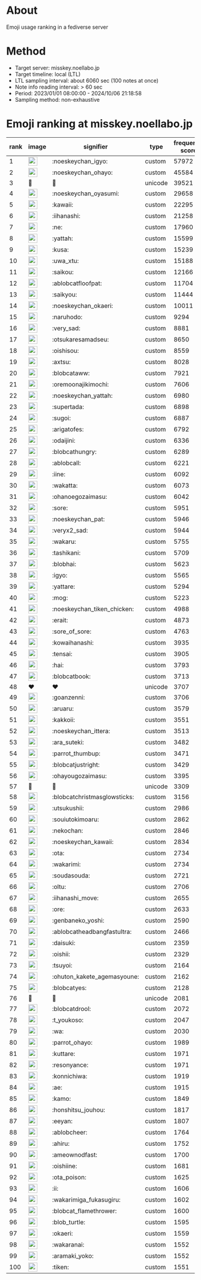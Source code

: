 # About
Emoji usage ranking in a fediverse server

# Method
- Target server: misskey.noellabo.jp
- Target timeline: local (LTL)
- LTL sampling interval: about 6060 sec (100 notes at once)
- Note info reading interval: > 60 sec
- Period: 2023/01/01 08:00:00 - 2024/10/06 21:18:58 
- Sampling method: non-exhaustive

# Emoji ranking at misskey.noellabo.jp

|rank|image|signifier|type|frequency score|
|----|----|----|----|----|
|1|<img height="24" src="https://misskey.noellabo.jp/emoji/noeskeychan_igyo.webp">|:noeskeychan_igyo:|custom|57972|
|2|<img height="24" src="https://misskey.noellabo.jp/emoji/noeskeychan_ohayo.webp">|:noeskeychan_ohayo:|custom|45584|
|3|🎉|🎉|unicode|39521|
|4|<img height="24" src="https://misskey.noellabo.jp/emoji/noeskeychan_oyasumi.webp">|:noeskeychan_oyasumi:|custom|29658|
|5|<img height="24" src="https://misskey.noellabo.jp/emoji/kawaii.webp">|:kawaii:|custom|22295|
|6|<img height="24" src="https://misskey.noellabo.jp/emoji/iihanashi.webp">|:iihanashi:|custom|21258|
|7|<img height="24" src="https://misskey.noellabo.jp/emoji/ne.webp">|:ne:|custom|17960|
|8|<img height="24" src="https://misskey.noellabo.jp/emoji/yattah.webp">|:yattah:|custom|15599|
|9|<img height="24" src="https://misskey.noellabo.jp/emoji/kusa.webp">|:kusa:|custom|15239|
|10|<img height="24" src="https://misskey.noellabo.jp/emoji/uwa_xtu.webp">|:uwa_xtu:|custom|15188|
|11|<img height="24" src="https://misskey.noellabo.jp/emoji/saikou.webp">|:saikou:|custom|12166|
|12|<img height="24" src="https://misskey.noellabo.jp/emoji/ablobcatfloofpat.webp">|:ablobcatfloofpat:|custom|11704|
|13|<img height="24" src="https://misskey.noellabo.jp/emoji/saikyou.webp">|:saikyou:|custom|11444|
|14|<img height="24" src="https://misskey.noellabo.jp/emoji/noeskeychan_okaeri.webp">|:noeskeychan_okaeri:|custom|10011|
|15|<img height="24" src="https://misskey.noellabo.jp/emoji/naruhodo.webp">|:naruhodo:|custom|9294|
|16|<img height="24" src="https://misskey.noellabo.jp/emoji/very_sad.webp">|:very_sad:|custom|8881|
|17|<img height="24" src="https://misskey.noellabo.jp/emoji/otsukaresamadseu.webp">|:otsukaresamadseu:|custom|8650|
|18|<img height="24" src="https://misskey.noellabo.jp/emoji/oishisou.webp">|:oishisou:|custom|8559|
|19|<img height="24" src="https://misskey.noellabo.jp/emoji/axtsu.webp">|:axtsu:|custom|8028|
|20|<img height="24" src="https://misskey.noellabo.jp/emoji/blobcataww.webp">|:blobcataww:|custom|7921|
|21|<img height="24" src="https://misskey.noellabo.jp/emoji/oremoonajikimochi.webp">|:oremoonajikimochi:|custom|7606|
|22|<img height="24" src="https://misskey.noellabo.jp/emoji/noeskeychan_yattah.webp">|:noeskeychan_yattah:|custom|6980|
|23|<img height="24" src="https://misskey.noellabo.jp/emoji/supertada.webp">|:supertada:|custom|6898|
|24|<img height="24" src="https://misskey.noellabo.jp/emoji/sugoi.webp">|:sugoi:|custom|6887|
|25|<img height="24" src="https://misskey.noellabo.jp/emoji/arigatofes.webp">|:arigatofes:|custom|6792|
|26|<img height="24" src="https://misskey.noellabo.jp/emoji/odaijini.webp">|:odaijini:|custom|6336|
|27|<img height="24" src="https://misskey.noellabo.jp/emoji/blobcathungry.webp">|:blobcathungry:|custom|6289|
|28|<img height="24" src="https://misskey.noellabo.jp/emoji/ablobcall.webp">|:ablobcall:|custom|6221|
|29|<img height="24" src="https://misskey.noellabo.jp/emoji/iine.webp">|:iine:|custom|6092|
|30|<img height="24" src="https://misskey.noellabo.jp/emoji/wakatta.webp">|:wakatta:|custom|6073|
|31|<img height="24" src="https://misskey.noellabo.jp/emoji/ohanoegozaimasu.webp">|:ohanoegozaimasu:|custom|6042|
|32|<img height="24" src="https://misskey.noellabo.jp/emoji/sore.webp">|:sore:|custom|5951|
|33|<img height="24" src="https://misskey.noellabo.jp/emoji/noeskeychan_pat.webp">|:noeskeychan_pat:|custom|5946|
|34|<img height="24" src="https://misskey.noellabo.jp/emoji/veryx2_sad.webp">|:veryx2_sad:|custom|5944|
|35|<img height="24" src="https://misskey.noellabo.jp/emoji/wakaru.webp">|:wakaru:|custom|5755|
|36|<img height="24" src="https://misskey.noellabo.jp/emoji/tashikani.webp">|:tashikani:|custom|5709|
|37|<img height="24" src="https://misskey.noellabo.jp/emoji/blobhai.webp">|:blobhai:|custom|5623|
|38|<img height="24" src="https://misskey.noellabo.jp/emoji/igyo.webp">|:igyo:|custom|5565|
|39|<img height="24" src="https://misskey.noellabo.jp/emoji/yattare.webp">|:yattare:|custom|5294|
|40|<img height="24" src="https://misskey.noellabo.jp/emoji/mog.webp">|:mog:|custom|5223|
|41|<img height="24" src="https://misskey.noellabo.jp/emoji/noeskeychan_tiken_chicken.webp">|:noeskeychan_tiken_chicken:|custom|4988|
|42|<img height="24" src="https://misskey.noellabo.jp/emoji/erait.webp">|:erait:|custom|4873|
|43|<img height="24" src="https://misskey.noellabo.jp/emoji/sore_of_sore.webp">|:sore_of_sore:|custom|4763|
|44|<img height="24" src="https://misskey.noellabo.jp/emoji/kowaihanashi.webp">|:kowaihanashi:|custom|3935|
|45|<img height="24" src="https://misskey.noellabo.jp/emoji/tensai.webp">|:tensai:|custom|3905|
|46|<img height="24" src="https://misskey.noellabo.jp/emoji/hai.webp">|:hai:|custom|3793|
|47|<img height="24" src="https://misskey.noellabo.jp/emoji/blobcatbook.webp">|:blobcatbook:|custom|3713|
|48|❤|❤|unicode|3707|
|49|<img height="24" src="https://misskey.noellabo.jp/emoji/goanzenni.webp">|:goanzenni:|custom|3706|
|50|<img height="24" src="https://misskey.noellabo.jp/emoji/aruaru.webp">|:aruaru:|custom|3579|
|51|<img height="24" src="https://misskey.noellabo.jp/emoji/kakkoii.webp">|:kakkoii:|custom|3551|
|52|<img height="24" src="https://misskey.noellabo.jp/emoji/noeskeychan_ittera.webp">|:noeskeychan_ittera:|custom|3513|
|53|<img height="24" src="https://misskey.noellabo.jp/emoji/ara_suteki.webp">|:ara_suteki:|custom|3482|
|54|<img height="24" src="https://misskey.noellabo.jp/emoji/parrot_thumbup.webp">|:parrot_thumbup:|custom|3471|
|55|<img height="24" src="https://misskey.noellabo.jp/emoji/blobcatjustright.webp">|:blobcatjustright:|custom|3429|
|56|<img height="24" src="https://misskey.noellabo.jp/emoji/ohayougozaimasu.webp">|:ohayougozaimasu:|custom|3395|
|57|🍗|🍗|unicode|3309|
|58|<img height="24" src="https://misskey.noellabo.jp/emoji/blobcatchristmasglowsticks.webp">|:blobcatchristmasglowsticks:|custom|3156|
|59|<img height="24" src="https://misskey.noellabo.jp/emoji/utsukushii.webp">|:utsukushii:|custom|2986|
|60|<img height="24" src="https://misskey.noellabo.jp/emoji/souiutokimoaru.webp">|:souiutokimoaru:|custom|2862|
|61|<img height="24" src="https://misskey.noellabo.jp/emoji/nekochan.webp">|:nekochan:|custom|2846|
|62|<img height="24" src="https://misskey.noellabo.jp/emoji/noeskeychan_kawaii.webp">|:noeskeychan_kawaii:|custom|2834|
|63|<img height="24" src="https://misskey.noellabo.jp/emoji/ota.webp">|:ota:|custom|2734|
|64|<img height="24" src="https://misskey.noellabo.jp/emoji/wakarimi.webp">|:wakarimi:|custom|2734|
|65|<img height="24" src="https://misskey.noellabo.jp/emoji/soudasouda.webp">|:soudasouda:|custom|2721|
|66|<img height="24" src="https://misskey.noellabo.jp/emoji/oltu.webp">|:oltu:|custom|2706|
|67|<img height="24" src="https://misskey.noellabo.jp/emoji/iihanashi_move.webp">|:iihanashi_move:|custom|2655|
|68|<img height="24" src="https://misskey.noellabo.jp/emoji/ore.webp">|:ore:|custom|2633|
|69|<img height="24" src="https://misskey.noellabo.jp/emoji/genbaneko_yoshi.webp">|:genbaneko_yoshi:|custom|2590|
|70|<img height="24" src="https://misskey.noellabo.jp/emoji/ablobcatheadbangfastultra.webp">|:ablobcatheadbangfastultra:|custom|2466|
|71|<img height="24" src="https://misskey.noellabo.jp/emoji/daisuki.webp">|:daisuki:|custom|2359|
|72|<img height="24" src="https://misskey.noellabo.jp/emoji/oishii.webp">|:oishii:|custom|2329|
|73|<img height="24" src="https://misskey.noellabo.jp/emoji/tsuyoi.webp">|:tsuyoi:|custom|2164|
|74|<img height="24" src="https://misskey.noellabo.jp/emoji/ohuton_kakete_agemasyoune.webp">|:ohuton_kakete_agemasyoune:|custom|2162|
|75|<img height="24" src="https://misskey.noellabo.jp/emoji/blobcatyes.webp">|:blobcatyes:|custom|2128|
|76|👀|👀|unicode|2081|
|77|<img height="24" src="https://misskey.noellabo.jp/emoji/blobcatdrool.webp">|:blobcatdrool:|custom|2072|
|78|<img height="24" src="https://misskey.noellabo.jp/emoji/t_youkoso.webp">|:t_youkoso:|custom|2047|
|79|<img height="24" src="https://misskey.noellabo.jp/emoji/wa.webp">|:wa:|custom|2030|
|80|<img height="24" src="https://misskey.noellabo.jp/emoji/parrot_ohayo.webp">|:parrot_ohayo:|custom|1989|
|81|<img height="24" src="https://misskey.noellabo.jp/emoji/kuttare.webp">|:kuttare:|custom|1971|
|82|<img height="24" src="https://misskey.noellabo.jp/emoji/resonyance.webp">|:resonyance:|custom|1971|
|83|<img height="24" src="https://misskey.noellabo.jp/emoji/konnichiwa.webp">|:konnichiwa:|custom|1919|
|84|<img height="24" src="https://misskey.noellabo.jp/emoji/ae.webp">|:ae:|custom|1915|
|85|<img height="24" src="https://misskey.noellabo.jp/emoji/kamo.webp">|:kamo:|custom|1849|
|86|<img height="24" src="https://misskey.noellabo.jp/emoji/honshitsu_jouhou.webp">|:honshitsu_jouhou:|custom|1817|
|87|<img height="24" src="https://misskey.noellabo.jp/emoji/eeyan.webp">|:eeyan:|custom|1807|
|88|<img height="24" src="https://misskey.noellabo.jp/emoji/ablobcheer.webp">|:ablobcheer:|custom|1764|
|89|<img height="24" src="https://misskey.noellabo.jp/emoji/ahiru.webp">|:ahiru:|custom|1752|
|90|<img height="24" src="https://misskey.noellabo.jp/emoji/ameownodfast.webp">|:ameownodfast:|custom|1700|
|91|<img height="24" src="https://misskey.noellabo.jp/emoji/oishiine.webp">|:oishiine:|custom|1681|
|92|<img height="24" src="https://misskey.noellabo.jp/emoji/ota_poison.webp">|:ota_poison:|custom|1625|
|93|<img height="24" src="https://misskey.noellabo.jp/emoji/ii.webp">|:ii:|custom|1606|
|94|<img height="24" src="https://misskey.noellabo.jp/emoji/wakarimiga_fukasugiru.webp">|:wakarimiga_fukasugiru:|custom|1602|
|95|<img height="24" src="https://misskey.noellabo.jp/emoji/blobcat_flamethrower.webp">|:blobcat_flamethrower:|custom|1600|
|96|<img height="24" src="https://misskey.noellabo.jp/emoji/blob_turtle.webp">|:blob_turtle:|custom|1595|
|97|<img height="24" src="https://misskey.noellabo.jp/emoji/okaeri.webp">|:okaeri:|custom|1559|
|98|<img height="24" src="https://misskey.noellabo.jp/emoji/wakaranai.webp">|:wakaranai:|custom|1552|
|99|<img height="24" src="https://misskey.noellabo.jp/emoji/aramaki_yoko.webp">|:aramaki_yoko:|custom|1552|
|100|<img height="24" src="https://misskey.noellabo.jp/emoji/tiken.webp">|:tiken:|custom|1551|
